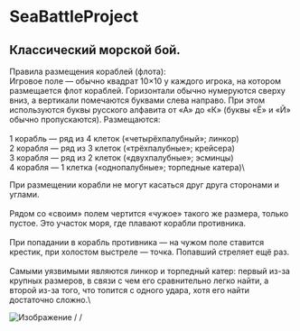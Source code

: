 # SeaBattleProject
## Классический морской бой.

Правила размещения кораблей (флота):\
Игровое поле — обычно квадрат 10×10 у каждого игрока, на котором размещается флот кораблей. Горизонтали обычно нумеруются сверху вниз, а вертикали помечаются буквами слева направо. При этом используются буквы русского алфавита от «А» до «К» (буквы «Ё» и «Й» обычно пропускаются).
Размещаются:\
\
1 корабль — ряд из 4 клеток («четырёхпалубный»; линкор)\
2 корабля — ряд из 3 клеток («трёхпалубные»; крейсера)\
3 корабля — ряд из 2 клеток («двухпалубные»; эсминцы)\
4 корабля — 1 клетка («однопалубные»; торпедные катера)\

При размещении корабли не могут касаться друг друга сторонами и углами.\
\
Рядом со «своим» полем чертится «чужое» такого же размера, только пустое. Это участок моря, где плавают корабли противника.\
\
При попадании в корабль противника — на чужом поле ставится крестик, при холостом выстреле — точка. Попавший стреляет ещё раз.\
\
Самыми уязвимыми являются линкор и торпедный катер: первый из-за крупных размеров, в связи с чем его сравнительно легко найти, а второй из-за того, что топится с одного удара, хотя его найти достаточно сложно.\

![Изображение](https://upload.wikimedia.org/wikipedia/commons/thumb/7/73/BattleShip_Russian.svg/1024px-BattleShip_Russian.svg.png)
/
/
